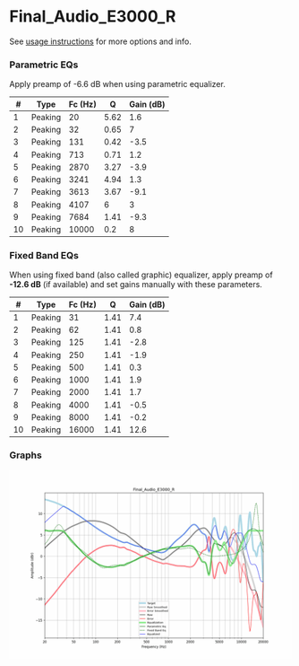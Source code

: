 # Final_Audio_E3000_R
See [usage instructions](https://github.com/jaakkopasanen/AutoEq#usage) for more options and info.

### Parametric EQs
Apply preamp of -6.6 dB when using parametric equalizer.

|   # | Type    |   Fc (Hz) |    Q |   Gain (dB) |
|-----|---------|-----------|------|-------------|
|   1 | Peaking |        20 | 5.62 |         1.6 |
|   2 | Peaking |        32 | 0.65 |         7   |
|   3 | Peaking |       131 | 0.42 |        -3.5 |
|   4 | Peaking |       713 | 0.71 |         1.2 |
|   5 | Peaking |      2870 | 3.27 |        -3.9 |
|   6 | Peaking |      3241 | 4.94 |         1.3 |
|   7 | Peaking |      3613 | 3.67 |        -9.1 |
|   8 | Peaking |      4107 | 6    |         3   |
|   9 | Peaking |      7684 | 1.41 |        -9.3 |
|  10 | Peaking |     10000 | 0.2  |         8   |

### Fixed Band EQs
When using fixed band (also called graphic) equalizer, apply preamp of **-12.6 dB** (if available) and set gains manually with these parameters.

|   # | Type    |   Fc (Hz) |    Q |   Gain (dB) |
|-----|---------|-----------|------|-------------|
|   1 | Peaking |        31 | 1.41 |         7.4 |
|   2 | Peaking |        62 | 1.41 |         0.8 |
|   3 | Peaking |       125 | 1.41 |        -2.8 |
|   4 | Peaking |       250 | 1.41 |        -1.9 |
|   5 | Peaking |       500 | 1.41 |         0.3 |
|   6 | Peaking |      1000 | 1.41 |         1.9 |
|   7 | Peaking |      2000 | 1.41 |         1.7 |
|   8 | Peaking |      4000 | 1.41 |        -0.5 |
|   9 | Peaking |      8000 | 1.41 |        -0.2 |
|  10 | Peaking |     16000 | 1.41 |        12.6 |

### Graphs
![](./Final_Audio_E3000_R.png)

